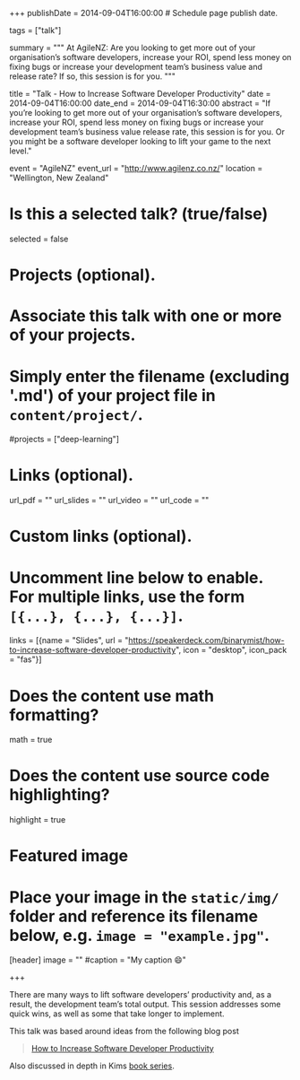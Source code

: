 +++
publishDate = 2014-09-04T16:00:00  # Schedule page publish date.

tags = ["talk"]

summary = """
At AgileNZ: Are you looking to get more out of your organisation’s software developers, increase your ROI, spend less money on fixing bugs or increase your development team’s business value and release rate? If so, this session is for you.
"""

title = "Talk - How to Increase Software Developer Productivity"
date = 2014-09-04T16:00:00
date_end = 2014-09-04T16:30:00
abstract = "If you’re looking to get more out of your organisation’s software developers, increase your ROI, spend less money on fixing bugs or increase your development team’s business value release rate, this session is for you. Or you might be a software developer looking to lift your game to the next level."

event = "AgileNZ"
event_url = "http://www.agilenz.co.nz/"
location = "Wellington, New Zealand"

# Is this a selected talk? (true/false)
selected = false

# Projects (optional).
#   Associate this talk with one or more of your projects.
#   Simply enter the filename (excluding '.md') of your project file in `content/project/`.
#projects = ["deep-learning"]

# Links (optional).
url_pdf = ""
url_slides = ""
url_video = ""
url_code = ""

# Custom links (optional).
#   Uncomment line below to enable. For multiple links, use the form `[{...}, {...}, {...}]`.
links = [{name = "Slides", url = "https://speakerdeck.com/binarymist/how-to-increase-software-developer-productivity", icon = "desktop", icon_pack = "fas"}]


# Does the content use math formatting?
math = true

# Does the content use source code highlighting?
highlight = true

# Featured image
# Place your image in the `static/img/` folder and reference its filename below, e.g. `image = "example.jpg"`.
[header]
image = ""
#caption = "My caption :smile:"

+++

There are many ways to lift software developers’ productivity and, as a result, the development team’s total output. This session addresses some quick wins, as well as some that take longer to implement.

This talk was based around ideas from the following blog post

> [How to Increase Software Developer Productivity](https://binarymist.io/blog/2013/03/02/how-to-increase-software-developer-productivity/)

Also discussed in depth in Kims [book series](http://www.holisticinfosecforwebdevelopers.com).

<script async class="speakerdeck-embed" data-id="cb4ada8bc84b422ba083b85d3823b858" data-ratio="1.77777777777778" src="//speakerdeck.com/assets/embed.js"></script>
<br>


